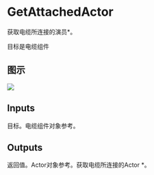 # GetAttachedActor

获取电缆所连接的演员*。

目标是电缆组件

## 图示

![]($-20221218-18123802.png)

## Inputs

目标。电缆组件对象参考。 

## Outputs

返回值。Actor对象参考。获取电缆所连接的Actor *。
